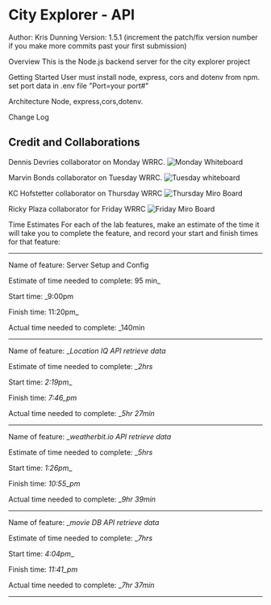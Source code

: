 # City Explorer - API

Author: Kris Dunning Version: 1.5.1 (increment the patch/fix version number if you make more commits past your first submission)

Overview
This is the Node.js backend server for the city explorer project

Getting Started
User must install node, express, cors and dotenv from npm. set port data in .env file "Port=your port#"

Architecture
Node, express,cors,dotenv.

Change Log

## Credit and Collaborations
Dennis Devries collaborator on Monday WRRC.
![Monday Whiteboard](src/whiteboardOne.png)

Marvin Bonds collaborator on Tuesday WRRC.
![Tuesday whiteboard](src/whiteboardTwo.png)

KC Hofstetter collaborator on Thursday WRRC
![Thursday Miro Board](src/thursMiroBoard.jpeg)

Ricky Plaza collaborator for Friday WRRC
![Friday Miro Board](src/thursMiroBoard.jpeg)

Time Estimates For each of the lab features, make an estimate of the time it will take you to complete the feature, and record your start and finish times for that feature:

-----

Name of feature: Server Setup and Config

Estimate of time needed to complete: 95 min_

Start time: _9:00pm

Finish time:  11:20pm_

Actual time needed to complete: _140min

-----

Name of feature: __Location IQ API retrieve data_

Estimate of time needed to complete: __2hrs_

Start time: _2:19pm__

Finish time:  _7:46_pm_

Actual time needed to complete: __5hr 27min_

-----

Name of feature: __weatherbit.io API retrieve data_

Estimate of time needed to complete: __5hrs_

Start time: _1:26pm__

Finish time:  _10:55_pm_

Actual time needed to complete: __9hr 39min_

-----

Name of feature: __movie DB API retrieve data_

Estimate of time needed to complete: __7hrs_

Start time: _4:04pm__

Finish time:  _11:41_pm_

Actual time needed to complete: __7hr 37min_

-----

